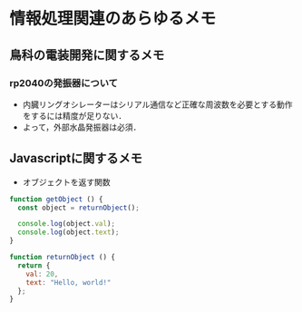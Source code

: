 # 情報処理関連のあらゆるメモ

## 鳥科の電装開発に関するメモ

### rp2040の発振器について
- 内臓リングオシレーターはシリアル通信など正確な周波数を必要とする動作をするには精度が足りない．
- よって，外部水晶発振器は必須．

## Javascriptに関するメモ
- オブジェクトを返す関数
```javascript
function getObject () {
  const object = returnObject();

  console.log(object.val);
  console.log(object.text);
}

function returnObject () {
  return {
    val: 20,
    text: "Hello, world!"
  };
}
```